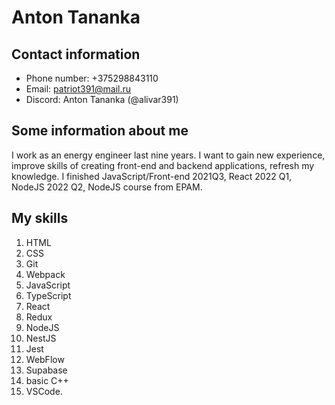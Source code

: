 # Anton Tananka

## Contact information

- Phone number: +375298843110
- Email: patriot391@mail.ru
- Discord: Anton Tananka (@alivar391)

## Some information about me

I work as an energy engineer last nine years. I want to gain new experience, improve skills of creating front-end and backend applications, refresh my knowledge. I finished JavaScript/Front-end 2021Q3, React 2022 Q1, NodeJS 2022 Q2, NodeJS course from EPAM.

## My skills

1. HTML
2. CSS
3. Git
4. Webpack
5. JavaScript
6. TypeScript
7. React
8. Redux
9. NodeJS
10. NestJS
11. Jest
12. WebFlow
13. Supabase
14. basic C++
15. VSCode.
